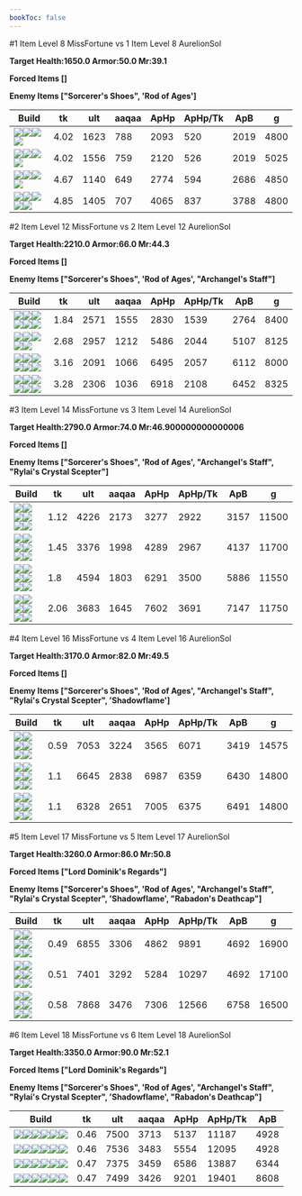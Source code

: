 ```yaml
---
bookToc: false
---
```


#1 Item Level 8 MissFortune vs 1 Item Level 8 AurelionSol

**Target Health:1650.0 Armor:50.0 Mr:39.1**


**Forced Items []**


**Enemy Items ["Sorcerer's Shoes", 'Rod of Ages']**




Build | tk | ult | aaqaa |ApHp | ApHp/Tk | ApB | g
-|-|-|-|-|-|-|-
![](/item/3142.png)![](/item/1053.png)![](/item/1055.png)![](/item/1036.png)|4.02|1623|788|2093|520|2019|4800
![](/item/3074.png)![](/item/1001.png)![](/item/1055.png)![](/item/1037.png)|4.02|1556|759|2120|526|2019|5025
![](/item/3091.png)![](/item/1001.png)![](/item/1053.png)![](/item/1055.png)|4.67|1140|649|2774|594|2686|4850
![](/item/3156.png)![](/item/1001.png)![](/item/1053.png)![](/item/1055.png)![](/item/1036.png)|4.85|1405|707|4065|837|3788|4800




























































#2 Item Level 12 MissFortune vs 2 Item Level 12 AurelionSol

**Target Health:2210.0 Armor:66.0 Mr:44.3**


**Forced Items []**


**Enemy Items ["Sorcerer's Shoes", 'Rod of Ages', "Archangel's Staff"]**




Build | tk | ult | aaqaa |ApHp | ApHp/Tk | ApB | g
-|-|-|-|-|-|-|-
![](/item/6676.png)![](/item/6671.png)![](/item/1001.png)![](/item/1053.png)![](/item/1055.png)![](/item/1036.png)|1.84|2571|1555|2830|1539|2764|8400
![](/item/3142.png)![](/item/3156.png)![](/item/1053.png)![](/item/1055.png)![](/item/1037.png)|2.68|2957|1212|5486|2044|5107|8125
![](/item/3091.png)![](/item/3156.png)![](/item/1001.png)![](/item/1053.png)![](/item/1055.png)![](/item/1036.png)|3.16|2091|1066|6495|2057|6112|8000
![](/item/3156.png)![](/item/3139.png)![](/item/1001.png)![](/item/1053.png)![](/item/1055.png)![](/item/1037.png)|3.28|2306|1036|6918|2108|6452|8325




























































#3 Item Level 14 MissFortune vs 3 Item Level 14 AurelionSol

**Target Health:2790.0 Armor:74.0 Mr:46.900000000000006**


**Forced Items []**


**Enemy Items ["Sorcerer's Shoes", 'Rod of Ages', "Archangel's Staff", "Rylai's Crystal Scepter"]**




Build | tk | ult | aaqaa |ApHp | ApHp/Tk | ApB | g
-|-|-|-|-|-|-|-
![](/item/3142.png)![](/item/3153.png)![](/item/6676.png)![](/item/1055.png)![](/item/1038.png)![](/item/1036.png)|1.12|4226|2173|3277|2922|3157|11500
![](/item/3142.png)![](/item/3091.png)![](/item/3153.png)![](/item/1055.png)![](/item/1038.png)![](/item/1036.png)|1.45|3376|1998|4289|2967|4137|11700
![](/item/3142.png)![](/item/3156.png)![](/item/6676.png)![](/item/1053.png)![](/item/1055.png)![](/item/1038.png)|1.8|4594|1803|6291|3500|5886|11550
![](/item/3142.png)![](/item/3156.png)![](/item/3091.png)![](/item/1053.png)![](/item/1055.png)![](/item/1038.png)|2.06|3683|1645|7602|3691|7147|11750




























































#4 Item Level 16 MissFortune vs 4 Item Level 16 AurelionSol

**Target Health:3170.0 Armor:82.0 Mr:49.5**


**Forced Items []**


**Enemy Items ["Sorcerer's Shoes", 'Rod of Ages', "Archangel's Staff", "Rylai's Crystal Scepter", 'Shadowflame']**




Build | tk | ult | aaqaa |ApHp | ApHp/Tk | ApB | g
-|-|-|-|-|-|-|-
![](/item/3142.png)![](/item/3153.png)![](/item/6676.png)![](/item/3036.png)![](/item/1038.png)![](/item/1037.png)|0.59|7053|3224|3565|6071|3419|14575
![](/item/3142.png)![](/item/3156.png)![](/item/3036.png)![](/item/3153.png)![](/item/1038.png)![](/item/1038.png)|1.1|6645|2838|6987|6359|6430|14800
![](/item/3142.png)![](/item/3153.png)![](/item/6676.png)![](/item/3156.png)![](/item/1038.png)![](/item/1038.png)|1.1|6328|2651|7005|6375|6491|14800




























































#5 Item Level 17 MissFortune vs 5 Item Level 17 AurelionSol

**Target Health:3260.0 Armor:86.0 Mr:50.8**


**Forced Items ["Lord Dominik's Regards"]**


**Enemy Items ["Sorcerer's Shoes", 'Rod of Ages', "Archangel's Staff", "Rylai's Crystal Scepter", 'Shadowflame', "Rabadon's Deathcap"]**




Build | tk | ult | aaqaa |ApHp | ApHp/Tk | ApB | g
-|-|-|-|-|-|-|-
![](/item/3142.png)![](/item/3091.png)![](/item/3153.png)![](/item/3036.png)![](/item/3095.png)![](/item/1038.png)|0.49|6855|3306|4862|9891|4692|16900
![](/item/3142.png)![](/item/3091.png)![](/item/3153.png)![](/item/3072.png)![](/item/3036.png)![](/item/1038.png)|0.51|7401|3292|5284|10297|4692|17100
![](/item/3142.png)![](/item/3153.png)![](/item/6676.png)![](/item/3036.png)![](/item/3156.png)![](/item/1038.png)|0.58|7868|3476|7306|12566|6758|16500




























































#6 Item Level 18 MissFortune vs 6 Item Level 18 AurelionSol

**Target Health:3350.0 Armor:90.0 Mr:52.1**


**Forced Items ["Lord Dominik's Regards"]**


**Enemy Items ["Sorcerer's Shoes", 'Rod of Ages', "Archangel's Staff", "Rylai's Crystal Scepter", 'Shadowflame', "Rabadon's Deathcap"]**




Build | tk | ult | aaqaa |ApHp | ApHp/Tk | ApB
-|-|-|-|-|-|-
![](/item/3142.png)![](/item/3153.png)![](/item/6676.png)![](/item/3036.png)![](/item/3085.png)![](/item/3091.png)|0.46|7500|3713|5137|11187|4928
![](/item/3142.png)![](/item/3091.png)![](/item/3153.png)![](/item/3072.png)![](/item/3036.png)![](/item/3085.png)|0.46|7536|3483|5554|12095|4928
![](/item/3142.png)![](/item/3091.png)![](/item/3153.png)![](/item/3087.png)![](/item/3036.png)![](/item/3139.png)|0.47|7375|3459|6586|13887|6344
![](/item/3142.png)![](/item/3156.png)![](/item/3036.png)![](/item/3153.png)![](/item/3087.png)![](/item/3091.png)|0.47|7499|3426|9201|19401|8608





























































